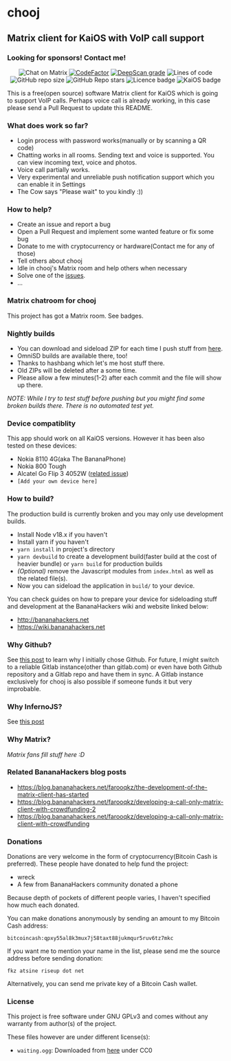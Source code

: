 # chooj
## Matrix client for KaiOS with VoIP call support

### Looking for sponsors! Contact me!

<div style="text-align: center">

![Chat on Matrix](https://img.shields.io/matrix/chooj:mozilla.org.svg?server_fqdn=mozilla.modular.im)
[![CodeFactor](https://www.codefactor.io/repository/github/farooqkz/chooj/badge)](https://www.codefactor.io/repository/github/farooqkz/chooj)
[![DeepScan grade](https://deepscan.io/api/teams/15094/projects/18237/branches/443145/badge/grade.svg)](https://deepscan.io/dashboard#view=project&tid=15094&pid=18237&bid=443145)
![Lines of code](https://img.shields.io/tokei/lines/github/farooqkz/chooj)
![GitHub repo size](https://img.shields.io/github/repo-size/farooqkz/chooj)
![GitHub Repo stars](https://img.shields.io/github/stars/farooqkz/chooj?style=social)
![Licence badge](https://img.shields.io/badge/licence-GPLv3-yellow)
![KaiOS badge](https://img.shields.io/badge/KaiOS-2.5%2B-%236f02b5)

</div>

This is a free(open source) software Matrix client for KaiOS which is going to support VoIP calls. Perhaps voice call is already working, in this case please send a Pull Request to update this README.


### What does work so far?

 - Login process with password works(manually or by scanning a QR code)
 - Chatting works in all rooms. Sending text and voice is supported. You can view incoming text, voice and photos.
 - Voice call partially works.
 - Very experimental and unreliable push notification support which you can enable it in Settings
 - The Cow says "Please wait" to you kindly :))

### How to help?

 - Create an issue and report a bug
 - Open a Pull Request and implement some wanted feature or fix some bug
 - Donate to me with cryptocurrency or hardware(Contact me for any of those)
 - Tell others about chooj
 - Idle in chooj's Matrix room and help others when necessary
 - Solve one of the [issues](https://github.com/farooqkz/chooj/issues).
 - ...

### Matrix chatroom for chooj

This project has got a Matrix room. See badges.

### Nightly builds

 - You can download and sideload ZIP for each time I push stuff from [here](https://farooqkz.de1.hashbang.sh/matrix-client-builds/).
 - OmniSD builds are available there, too!
 - Thanks to hashbang which let's me host stuff there.
 - Old ZIPs will be deleted after a some time.
 - Please allow a few minutes(1-2) after each commit and the file will show up there.

*NOTE: While I try to test stuff before pushing but you might find some broken builds there. There is no automated test yet.*

### Device compatiblity

This app should work on all KaiOS versions. However it has been also tested on these devices:

 - Nokia 8110 4G(aka The BananaPhone)
 - Nokia 800 Tough
 - Alcatel Go Flip 3 4052W ([related issue](https://github.com/farooqkz/chooj/issues/37))
 - `[Add your own device here]`

### How to build?

The production build is currently broken and you may only use development builds.

 - Install Node v18.x if you haven't
 - Install yarn if you haven't
 - `yarn install` in project's directory
 - `yarn devbuild` to create a development build(faster build at the cost of heavier bundle) or `yarn build` for production builds
 - *(Optional)* remove the Javascript modules from `index.html` as well as the related file(s).
 - Now you can sideload the application in `build/` to your device.

You can check guides on how to prepare your device for sideloading stuff
and development at the BananaHackers wiki and website linked below:
 - http://bananahackers.net
 - https://wiki.bananahackers.net

### Why Github?

See [this post](https://blog.bananahackers.net/farooqkz/the-development-of-the-matrix-client-has-started) to learn why
I initially chose Github. For future, I might switch to a reliable Gitlab instance(other than gitlab.com)
or even have both Github repository and a Gitlab repo and have them in sync. A Gitlab instance exclusively for chooj is also possible if
someone funds it but very improbable.

### Why InfernoJS?

See [this post](https://blog.bananahackers.net/farooqkz/the-development-of-the-matrix-client-has-started)

### Why Matrix?

*Matrix fans fill stuff here :D*

### Related BananaHackers blog posts

 - https://blog.bananahackers.net/farooqkz/the-development-of-the-matrix-client-has-started
 - https://blog.bananahackers.net/farooqkz/developing-a-call-only-matrix-client-with-crowdfunding-2
 - https://blog.bananahackers.net/farooqkz/developing-a-call-only-matrix-client-with-crowdfunding

### Donations

Donations are very welcome in the form of cryptocurrency(Bitcoin Cash is preferred). These people have donated to help fund the project:

 - wreck
 - A few from BananaHackers community donated a phone

Because depth of pockets of different people varies, I haven't specified how much each donated.

You can make donations anonymously by sending an amount to my Bitcoin Cash address:

```
bitcoincash:qpxy55al8k3mux7j58taxt88jukmqur5ruv6tz7mkc
```

If you want me to mention your name in the list, please send me the source address before sending donation:

```
fkz atsine riseup dot net
```

Alternatively, you can send me private key of a Bitcoin Cash wallet.

### License

This project is free software under GNU GPLv3 and comes without any warranty from author(s) of the project.

These files however are under different license(s):
 - `waiting.ogg`: Downloaded from [here](https://freesound.org/people/vollkornbrot/sounds/394328/) under CC0
